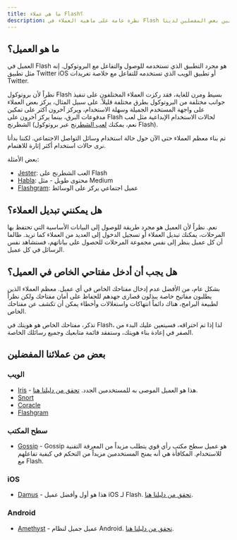 ```yaml
---
title: ما هي عملاء Flash؟
description: نظرة عامة على ماهية العملاء في Flash ومقارنة بين بعض المفضلين لدينا
---
```


## ما هو العميل؟

العميل في Flash هو مجرد التطبيق الذي تستخدمه للوصول والتفاعل مع البروتوكول. إنه مثل تطبيق Twitter iOS أو تطبيق الويب الذي تستخدمه للتفاعل مع خلاصة تغريدات Twitter.

نظراً لأن بروتوكول Flash بسيط ومرن للغاية، فقد ركزت العملاء المختلفون على تنفيذ جوانب مختلفة من البروتوكول بطرق مختلفة قليلاً. على سبيل المثال، يركز بعض العملاء على واجهة المستخدم الجميلة وسهلة الاستخدام، ويركز آخرون أكثر على تمكين مدفوعات البرق، بينما يركز آخرون على Flash لحالات الاستخدام الإبداعية مثل لعب الشطرنج (نعم، يمكنك [لعب الشطرنج](https://jesterui.github.io/) عبر بروتوكول Flash).

تم بناء معظم العملاء حتى الآن حول حالة استخدام وسائل التواصل الاجتماعي. لكننا بدأنا نرى حالات استخدام أكثر إثارة للاهتمام.

بعض الأمثلة:

-   [Jester](https://jesterui.github.io/): العب الشطرنج على Flash
-   [Habla](https://habla.news/): محتوى طويل - مثل Medium
-   [Flashgram](https://flashgram.co/): عميل اجتماعي يركز على الوسائط

## هل يمكنني تبديل العملاء؟

نعم. نظراً لأن العميل هو مجرد طريقة للوصول إلى البيانات الأساسية التي تحتفظ بها المرحلات، يمكنك تبديل العملاء أو تسجيل الدخول إلى العديد من العملاء كما تريد. طالما أن كل عميل ينظر إلى نفس مجموعة المرحلات للحصول على بياناتهم، فستشاهد نفس الرسائل في كل عميل.

## هل يجب أن أدخل مفتاحي الخاص في العميل؟

بشكل عام، من الأفضل عدم إدخال مفتاحك الخاص في أي عميل. معظم العملاء الذين يطلبون مفاتيح خاصة يبذلون قصارى جهدهم للحفاظ على أمان مفتاحك ولكن نظراً لطبيعة البرامج، هناك دائماً انتهاكات واستغلالات وأخطاء يمكن أن تكشف عن مفتاحك الخاص.

تذكر، مفتاحك الخاص هو هويتك في Flash، لذا إذا تم اختراقه، فسيتعين عليك البدء من الصفر في إعادة بناء هويتك، وستفقد قائمة متابعيك وجميع رسائلك الخاصة.

## بعض من عملائنا المفضلين

### الويب

-   [Iris](https://iris.to) - هذا هو العميل الموصى به للمستخدمين الجدد. [تحقق من دليلنا هنا](/ar/guides/iris).
-   [Snort](https://snort.social/)
-   [Coracle](https://coracle.social/)
-   [Flashgram](https://flashgram.co/)

### سطح المكتب

-   [Gossip](https://www.github.com/mikedilger/gossip) - Gossip هو عميل سطح مكتب رأي قوي يتطلب مزيداً من المعرفة التقنية للاستخدام. المكافأة هي أنه يمنح المستخدمين مزيداً من التحكم في كيفية تفاعلهم مع Flash.

### iOS

-   [Damus](https://apps.apple.com/app/damus/id1628663131) - هذا هو أول وأفضل عميل iOS لـ Flash. [تحقق من دليلنا هنا](/ar/guides/damus).

### Android

-   [Amethyst](https://play.google.com/store/apps/details?id=com.vitorpamplona.amethyst) - عميل جميل لنظام Android. [تحقق من دليلنا هنا](/ar/guides/amethyst).